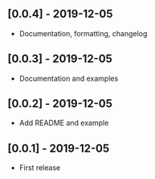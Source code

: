## [0.0.4] - 2019-12-05

* Documentation, formatting, changelog

## [0.0.3] - 2019-12-05

* Documentation and examples

## [0.0.2] - 2019-12-05

* Add README and example

## [0.0.1] - 2019-12-05

* First release
